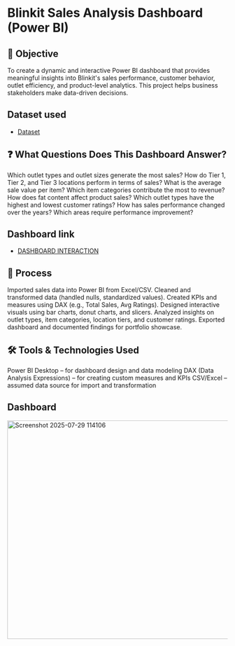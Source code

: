 # Blinkit Sales Analysis Dashboard (Power BI)
## 🧭 Objective
To create a dynamic and interactive Power BI dashboard that provides meaningful insights into Blinkit's sales performance, customer behavior, outlet efficiency, and product-level analytics. This project helps business stakeholders make data-driven decisions.
## Dataset used
- <a href="https://github.com/bhoomisingh56/Blinkit-Dashboard/blob/main/BlinkIT%20Grocery%20Data%20(1).xlsx">Dataset</a>
## ❓ What Questions Does This Dashboard Answer?
Which outlet types and outlet sizes generate the most sales?
How do Tier 1, Tier 2, and Tier 3 locations perform in terms of sales?
What is the average sale value per item?
Which item categories contribute the most to revenue?
How does fat content affect product sales?
Which outlet types have the highest and lowest customer ratings?
How has sales performance changed over the years?
Which areas require performance improvement?
## Dashboard link
- <a href="https://github.com/bhoomisingh56/Blinkit-Dashboard/blob/main/Screenshot%202025-07-29%20114106.png">DASHBOARD INTERACTION</a>
## 🔄 Process
Imported sales data into Power BI from Excel/CSV.
Cleaned and transformed data (handled nulls, standardized values).
Created KPIs and measures using DAX (e.g., Total Sales, Avg Ratings).
Designed interactive visuals using bar charts, donut charts, and slicers.
Analyzed insights on outlet types, item categories, location tiers, and customer ratings.
Exported dashboard and documented findings for portfolio showcase.
## 🛠 Tools & Technologies Used
Power BI Desktop – for dashboard design and data modeling
DAX (Data Analysis Expressions) – for creating custom measures and KPIs
CSV/Excel – assumed data source for import and transformation
## Dashboard
<img width="882" height="499" alt="Screenshot 2025-07-29 114106" src="https://github.com/user-attachments/assets/3ea22db3-d874-4e4b-b22b-3fc958b89a20" />

